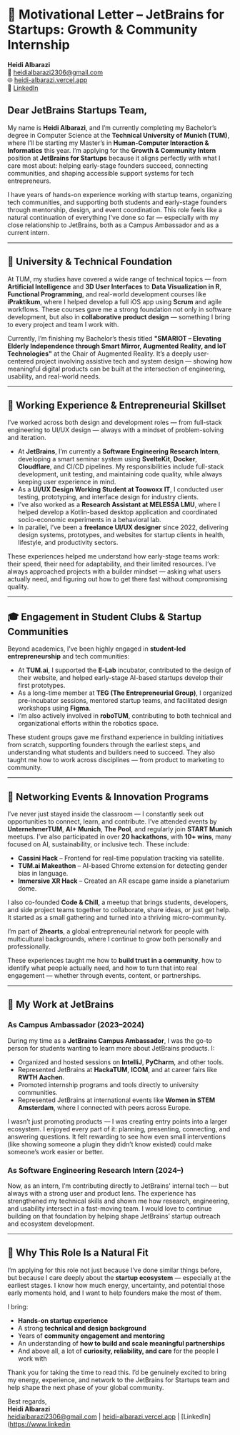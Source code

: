 # 🙌 Motivational Letter – JetBrains for Startups: Growth & Community Internship
**Heidi Albarazi**  
📧 [heidialbarazi2306@gmail.com](mailto:heidialbarazi2306@gmail.com)  
🌐 [heidi-albarazi.vercel.app](https://heidi-albarazi.vercel.app)  
🔗 [LinkedIn](https://www.linkedin.com/in/heidi-a-2a046a165/)

## Dear JetBrains Startups Team,

My name is **Heidi Albarazi**, and I’m currently completing my Bachelor’s degree in Computer Science at the **Technical University of Munich (TUM)**, where I’ll be starting my Master’s in **Human-Computer Interaction & Informatics** this year. I’m applying for the **Growth & Community Intern** position at **JetBrains for Startups** because it aligns perfectly with what I care most about: helping early-stage founders succeed, connecting communities, and shaping accessible support systems for tech entrepreneurs.

I have years of hands-on experience working with startup teams, organizing tech communities, and supporting both students and early-stage founders through mentorship, design, and event coordination. This role feels like a natural continuation of everything I’ve done so far — especially with my close relationship to JetBrains, both as a Campus Ambassador and as a current intern.

---

## 🧠 University & Technical Foundation

At TUM, my studies have covered a wide range of technical topics — from **Artificial Intelligence** and **3D User Interfaces** to **Data Visualization in R**, **Functional Programming**, and real-world development courses like **iPraktikum**, where I helped develop a full iOS app using **Scrum** and agile workflows. These courses gave me a strong foundation not only in software development, but also in **collaborative product design** — something I bring to every project and team I work with.

Currently, I’m finishing my Bachelor’s thesis titled **"SMARIOT – Elevating Elderly Independence through Smart Mirror, Augmented Reality, and IoT Technologies"** at the Chair of Augmented Reality. It’s a deeply user-centered project involving assistive tech and system design — showing how meaningful digital products can be built at the intersection of engineering, usability, and real-world needs.

---

## 💼 Working Experience & Entrepreneurial Skillset

I’ve worked across both design and development roles — from full-stack engineering to UI/UX design — always with a mindset of problem-solving and iteration.

- At **JetBrains**, I’m currently a **Software Engineering Research Intern**, developing a smart seminar system using **SvelteKit**, **Docker**, **Cloudflare**, and CI/CD pipelines. My responsibilities include full-stack development, unit testing, and maintaining code quality, while always keeping user experience in mind.
- As a **UI/UX Design Working Student at Toowoxx IT**, I conducted user testing, prototyping, and interface design for industry clients.
- I’ve also worked as a **Research Assistant at MELESSA LMU**, where I helped develop a Kotlin-based desktop application and coordinated socio-economic experiments in a behavioral lab.
- In parallel, I’ve been a **freelance UI/UX designer** since 2022, delivering design systems, prototypes, and websites for startup clients in health, lifestyle, and productivity sectors.

These experiences helped me understand how early-stage teams work: their speed, their need for adaptability, and their limited resources. I’ve always approached projects with a builder mindset — asking what users actually need, and figuring out how to get there fast without compromising quality.

---

## 🎓 Engagement in Student Clubs & Startup Communities

Beyond academics, I’ve been highly engaged in **student-led entrepreneurship** and tech communities:

- At **TUM.ai**, I supported the **E-Lab** incubator, contributed to the design of their website, and helped early-stage AI-based startups develop their first prototypes.
- As a long-time member  at **TEG (The Entrepreneurial Group)**, I organized pre-incubator sessions, mentored startup teams, and facilitated design workshops using **Figma**.
- I’m also actively involved in **roboTUM**, contributing to both technical and organizational efforts within the robotics space.

These student groups gave me firsthand experience in building initiatives from scratch, supporting founders through the earliest steps, and understanding what students and builders need to succeed. They also taught me how to work across disciplines — from product to marketing to community.

---

## 🤝 Networking Events & Innovation Programs

I’ve never just stayed inside the classroom — I constantly seek out opportunities to connect, learn, and contribute. I’ve attended events by **UnternehmerTUM**, **AI+ Munich**, **The Pool**, and regularly join **START Munich** meetups. I’ve also participated in over **20 hackathons**, with **10+ wins**, many focused on AI, sustainability, or inclusive tech. These include:

- **Cassini Hack** – Frontend for real-time population tracking via satellite.
- **TUM.ai Makeathon** – AI-based Chrome extension for detecting gender bias in language.
- **Immersive XR Hack** – Created an AR escape game inside a planetarium dome.

I also co-founded **Code & Chill**, a meetup that brings students, developers, and side project teams together to collaborate, share ideas, or just get help. It started as a small gathering and turned into a thriving micro-community.

I’m part of **2hearts**, a global entrepreneurial network for people with multicultural backgrounds, where I continue to grow both personally and professionally.

These experiences taught me how to **build trust in a community**, how to identify what people actually need, and how to turn that into real engagement — whether through events, content, or partnerships.

---

## 🌟 My Work at JetBrains

### As Campus Ambassador (2023–2024)
During my time as a **JetBrains Campus Ambassador**, I was the go-to person for students wanting to learn more about JetBrains products. I:

- Organized and hosted sessions on **IntelliJ**, **PyCharm**, and other tools.
- Represented JetBrains at **HackaTUM**, **ICOM**, and at career fairs like **RWTH Aachen**.
- Promoted internship programs and tools directly to university communities.
- Represented JetBrains at international events like **Women in STEM Amsterdam**, where I connected with peers across Europe.

I wasn’t just promoting products — I was creating entry points into a larger ecosystem. I enjoyed every part of it: planning, presenting, connecting, and answering questions. It felt rewarding to see how even small interventions (like showing someone a plugin they didn’t know existed) could make someone’s work easier or better.

### As Software Engineering Research Intern (2024–)
Now, as an intern, I’m contributing directly to JetBrains' internal tech — but always with a strong user and product lens. The experience has strengthened my technical skills and shown me how research, engineering, and usability intersect in a fast-moving team. I would love to continue building on that foundation by helping shape JetBrains’ startup outreach and ecosystem development.

---

## 🙌 Why This Role Is a Natural Fit

I’m applying for this role not just because I’ve done similar things before, but because I care deeply about the **startup ecosystem** — especially at the earliest stages. I know how much energy, uncertainty, and potential those early moments hold, and I want to help founders make the most of them.

I bring:
- **Hands-on startup experience**
- A strong **technical and design background**
- Years of **community engagement and mentoring**
- An understanding of **how to build and scale meaningful partnerships**
- And above all, a lot of **curiosity, reliability, and care** for the people I work with

Thank you for taking the time to read this. I’d be genuinely excited to bring my energy, experience, and network to the JetBrains for Startups team and help shape the next phase of your global community.

Best regards,  
**Heidi Albarazi**  
[heidialbarazi2306@gmail.com](mailto:heidialbarazi2306@gmail.com) | [heidi-albarazi.vercel.app](https://heidi-albarazi.vercel.app) | [LinkedIn](https://www.linkedin





